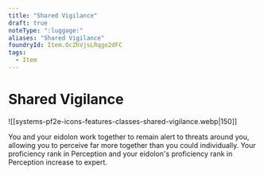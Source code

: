 ```yaml
---
title: "Shared Vigilance"
draft: true
noteType: ":luggage:"
aliases: "Shared Vigilance"
foundryId: Item.OcZhVjsLRqgo2dFC
tags:
  - Item
---
```


# Shared Vigilance
![[systems-pf2e-icons-features-classes-shared-vigilance.webp|150]]

You and your eidolon work together to remain alert to threats around you, allowing you to perceive far more together than you could individually. Your proficiency rank in Perception and your eidolon's proficiency rank in Perception increase to expert.
